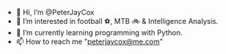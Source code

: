 - 👋 Hi, I’m @PeterJayCox
- 👀 I’m interested in football ⚽️, MTB 🚲 & Intelligence Analysis. 
- 🌱 I’m currently learning programming with Python. 
- 📫 How to reach me "peterjaycox@me.com"

<!---
PeterJayCox/PeterJayCox is a ✨ special ✨ repository because its `README.md` (this file) appears on your GitHub profile.
You can click the Preview link to take a look at your changes.
--->
